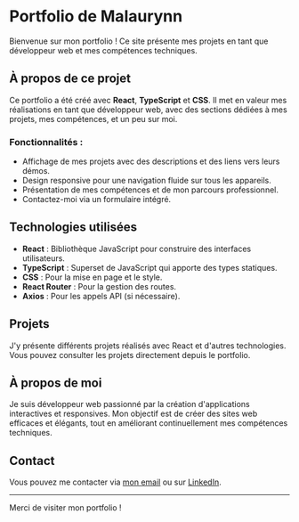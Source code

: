 # Portfolio de Malaurynn

Bienvenue sur mon portfolio ! Ce site présente mes projets en tant que développeur web et mes compétences techniques.

## À propos de ce projet

Ce portfolio a été créé avec **React**, **TypeScript** et **CSS**. Il met en valeur mes réalisations en tant que développeur web, avec des sections dédiées à mes projets, mes compétences, et un peu sur moi.

### Fonctionnalités :

- Affichage de mes projets avec des descriptions et des liens vers leurs démos.
- Design responsive pour une navigation fluide sur tous les appareils.
- Présentation de mes compétences et de mon parcours professionnel.
- Contactez-moi via un formulaire intégré.

## Technologies utilisées

- **React** : Bibliothèque JavaScript pour construire des interfaces utilisateurs.
- **TypeScript** : Superset de JavaScript qui apporte des types statiques.
- **CSS** : Pour la mise en page et le style.
- **React Router** : Pour la gestion des routes.
- **Axios** : Pour les appels API (si nécessaire).

## Projets

J'y présente différents projets réalisés avec React et d'autres technologies. Vous pouvez consulter les projets directement depuis le portfolio.

## À propos de moi

Je suis développeur web passionné par la création d'applications interactives et responsives. Mon objectif est de créer des sites web efficaces et élégants, tout en améliorant continuellement mes compétences techniques.

## Contact

Vous pouvez me contacter via [mon email](mailto:malaury.nn1@gmail.com) ou sur [LinkedIn](https://www.linkedin.com/in/malaury-nezan-a21959243/).

---

Merci de visiter mon portfolio !

